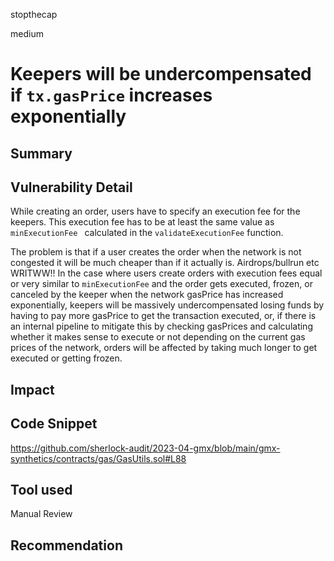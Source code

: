 stopthecap

medium

# Keepers will be undercompensated if `tx.gasPrice` increases exponentially

## Summary

## Vulnerability Detail
While creating an order, users have to specify an execution fee for the keepers. This execution fee has to be at least the same value as `minExecutionFee ` calculated in the `validateExecutionFee` function.

The problem is that if a user creates the order when the network is not congested it will be much cheaper than if it actually is. 
Airdrops/bullrun etc WRITWW!!
In the case where users create orders with execution fees equal or very similar to `minExecutionFee` and the order gets executed, frozen, or canceled by the keeper when the network gasPrice has increased exponentially, keepers will be massively undercompensated losing funds by having to pay more gasPrice to get the transaction executed, or, if there is an internal pipeline to mitigate this by checking gasPrices and calculating whether it makes sense to execute or not depending on the current gas prices of the network, orders will be affected by taking much longer to get executed or getting frozen.

## Impact

## Code Snippet
https://github.com/sherlock-audit/2023-04-gmx/blob/main/gmx-synthetics/contracts/gas/GasUtils.sol#L88

## Tool used

Manual Review

## Recommendation
